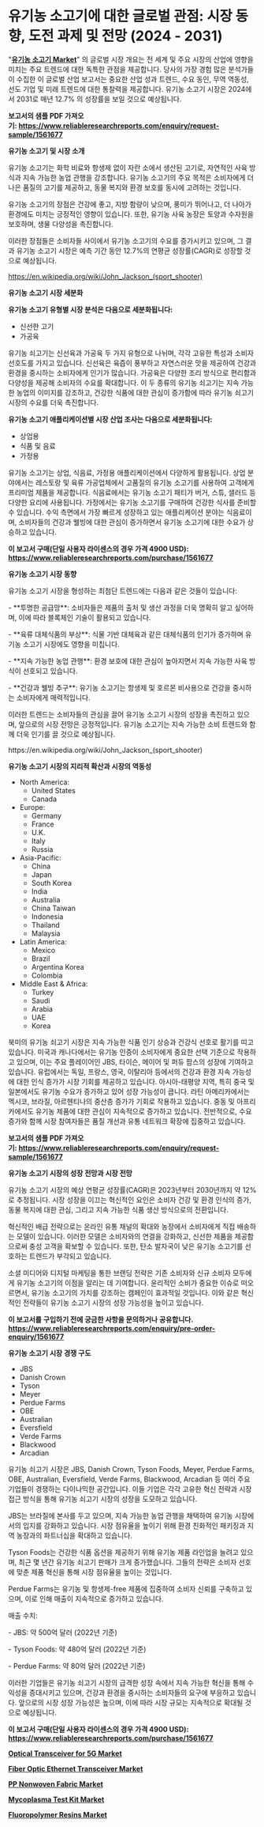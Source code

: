 <p><h1>유기농 소고기에 대한 글로벌 관점: 시장 동향, 도전 과제 및 전망 (2024 - 2031)</h1></p><p>"<strong><a href="https://www.reliableresearchreports.com/organic-beef-r1561677">유기농 소고기 Market</a></strong>" 의 글로벌 시장 개요는 전 세계 및 주요 시장의 산업에 영향을 미치는 주요 트렌드에 대한 독특한 관점을 제공합니다. 당사의 가장 경험 많은 분석가들이 수집한 이 글로벌 산업 보고서는 중요한 산업 성과 트렌드, 수요 동인, 무역 역동성, 선도 기업 및 미래 트렌드에 대한 통찰력을 제공합니다. 유기농 소고기 시장은 2024에서 2031로 매년 12.7% 의 성장률을 보일 것으로 예상됩니다.</p>
<p><strong>보고서의 샘플 PDF 가져오기:&nbsp;<a href="https://www.reliableresearchreports.com/enquiry/request-sample/1561677">https://www.reliableresearchreports.com/enquiry/request-sample/1561677</a></strong></p>
<p><strong>유기농 소고기 및 시장 소개</strong></p>
<p><p>유기농 소고기는 화학 비료와 항생제 없이 자란 소에서 생산된 고기로, 자연적인 사육 방식과 지속 가능한 농업 관행을 강조합니다. 유기농 소고기의 주요 목적은 소비자에게 더 나은 품질의 고기를 제공하고, 동물 복지와 환경 보호를 동시에 고려하는 것입니다.</p><p>유기농 소고기의 장점은 건강에 좋고, 지방 함량이 낮으며, 풍미가 뛰어나고, 더 나아가 환경에도 미치는 긍정적인 영향이 있습니다. 또한, 유기농 사육 농장은 토양과 수자원을 보호하며, 생물 다양성을 촉진합니다. </p><p>이러한 장점들은 소비자들 사이에서 유기농 소고기의 수요를 증가시키고 있으며, 그 결과 유기농 소고기 시장은 예측 기간 동안 12.7%의 연평균 성장률(CAGR)로 성장할 것으로 예상됩니다.</p></p>
<p><a href="https://en.wikipedia.org/wiki/John_Jackson_(sport_shooter)">https://en.wikipedia.org/wiki/John_Jackson_(sport_shooter)</a></p>
<p><strong>유기농 소고기 시장 세분화</strong></p>
<p><strong>유기농 소고기 유형별 시장 분석은 다음으로 세분화됩니다:</strong></p>
<p><ul><li>신선한 고기</li><li>가공육</li></ul></p>
<p><p>유기농 쇠고기는 신선육과 가공육 두 가지 유형으로 나뉘며, 각각 고유한 특성과 소비자 선호도를 가지고 있습니다. 신선육은 육즙이 풍부하고 자연스러운 맛을 제공하여 건강과 환경을 중시하는 소비자에게 인기가 많습니다. 가공육은 다양한 조리 방식으로 편리함과 다양성을 제공해 소비자의 수요를 확대합니다. 이 두 종류의 유기농 쇠고기는 지속 가능한 농업의 이미지를 강조하고, 건강한 식품에 대한 관심이 증가함에 따라 유기농 쇠고기 시장의 수요를 더욱 촉진합니다.</p></p>
<p><strong>유기농 소고기 애플리케이션별 시장 산업 조사는 다음으로 세분화됩니다:</strong></p>
<p><ul><li>상업용</li><li>식품 및 음료</li><li>가정용</li></ul></p>
<p><p>유기농 소고기는 상업, 식음료, 가정용 애플리케이션에서 다양하게 활용됩니다. 상업 분야에서는 레스토랑 및 육류 가공업체에서 고품질의 유기농 소고기를 사용하여 고객에게 프리미엄 제품을 제공합니다. 식음료에서는 유기농 소고기 패티가 버거, 스튜, 샐러드 등 다양한 요리에 사용됩니다. 가정에서는 유기농 소고기를 구매하여 건강한 식사를 준비할 수 있습니다. 수익 측면에서 가장 빠르게 성장하고 있는 애플리케이션 분야는 식음료이며, 소비자들의 건강과 웰빙에 대한 관심이 증가하면서 유기농 소고기에 대한 수요가 상승하고 있습니다.</p></p>
<p><strong>이 보고서 구매(단일 사용자 라이센스의 경우 가격 4900 USD): <a href="https://www.reliableresearchreports.com/purchase/1561677">https://www.reliableresearchreports.com/purchase/1561677</a></strong></p>
<p><strong>유기농 소고기 시장 동향</strong></p>
<p><p>유기농 소고기 시장을 형성하는 최첨단 트렌드에는 다음과 같은 것들이 있습니다:</p><p>- **투명한 공급망**: 소비자들은 제품의 출처 및 생산 과정을 더욱 명확히 알고 싶어하며, 이에 따라 블록체인 기술이 활용되고 있습니다.</p><p>  </p><p>- **육류 대체식품의 부상**: 식물 기반 대체육과 같은 대체식품의 인기가 증가하며 유기농 소고기 시장에도 영향을 미칩니다.</p><p>- **지속 가능한 농업 관행**: 환경 보호에 대한 관심이 높아지면서 지속 가능한 사육 방식이 선호되고 있습니다.</p><p>- **건강과 웰빙 추구**: 유기농 소고기는 항생제 및 호르몬 비사용으로 건강을 중시하는 소비자에게 매력적입니다.</p><p>이러한 트렌드는 소비자들의 관심을 끌어 유기농 소고기 시장의 성장을 촉진하고 있으며, 앞으로의 시장 전망은 긍정적입니다. 유기농 소고기는 지속 가능한 소비 트렌드와 함께 더욱 인기를 끌 것으로 예상됩니다.</p></p>
<p>https://en.wikipedia.org/wiki/John_Jackson_(sport_shooter)</p>
<p><strong>유기농 소고기 시장의 지리적 확산과 시장의 역동성</strong></p>
<p><ul>
    <li>
        North America:
        <ul>
            <li>United States</li>
            <li>Canada</li>
        </ul>
    </li>
    <li>
        Europe:
        <ul>
            <li>Germany</li>
            <li>France</li>
            <li>U.K.</li>
            <li>Italy</li>
            <li>Russia</li>
        </ul>
    </li>
    <li>
        Asia-Pacific:
        <ul>
            <li>China</li>
            <li>Japan</li>
            <li>South Korea</li>
            <li>India</li>
            <li>Australia</li>
            <li>China Taiwan</li>
            <li>Indonesia</li>
            <li>Thailand</li>
            <li>Malaysia</li>
        </ul>
    </li>
    <li>
        Latin America:
        <ul>
            <li>Mexico</li>
            <li>Brazil</li>
            <li>Argentina Korea</li>
            <li>Colombia</li>
        </ul>
    </li>
    <li>
        Middle East & Africa:
        <ul>
            <li>Turkey</li>
            <li>Saudi</li>
            <li>Arabia</li>
            <li>UAE</li>
            <li>Korea</li>
        </ul>
    </li>
    </ul></p>
<p><p>북미의 유기농 쇠고기 시장은 지속 가능한 식품 인기 상승과 건강식 선호로 활기를 띠고 있습니다. 미국과 캐나다에서는 유기농 인증이 소비자에게 중요한 선택 기준으로 작용하고 있으며, 이는 주요 플레이어인 JBS, 타이슨, 메이어 및 퍼듀 팜스의 성장에 기여하고 있습니다. 유럽에서는 독일, 프랑스, 영국, 이탈리아 등에서의 건강과 환경 지속 가능성에 대한 인식 증가가 시장 기회를 제공하고 있습니다. 아시아-태평양 지역, 특히 중국 및 일본에서도 유기농 수요가 증가하고 있어 성장 가능성이 큽니다. 라틴 아메리카에서는 멕시코, 브라질, 아르헨티나의 중산층 증가가 기회로 작용하고 있습니다. 중동 및 아프리카에서도 유기농 제품에 대한 관심이 지속적으로 증가하고 있습니다. 전반적으로, 수요 증가와 함께 시장 참여자들은 품질 개선과 유통 네트워크 확장에 집중하고 있습니다.</p></p>
<p><strong>보고서의 샘플 PDF 가져오기:&nbsp;<a href="https://www.reliableresearchreports.com/enquiry/request-sample/1561677">https://www.reliableresearchreports.com/enquiry/request-sample/1561677</a></strong></p>
<p><strong>유기농 소고기 시장의 성장 전망과 시장 전망</strong></p>
<p><p>유기농 소고기 시장의 예상 연평균 성장률(CAGR)은 2023년부터 2030년까지 약 12%로 추정됩니다. 시장 성장을 이끄는 혁신적인 요인은 소비자 건강 및 환경 인식의 증가, 동물 복지에 대한 관심, 그리고 지속 가능한 식품 생산 방식으로의 전환입니다. </p><p>혁신적인 배급 전략으로는 온라인 유통 채널의 확대와 농장에서 소비자에게 직접 배송하는 모델이 있습니다. 이러한 모델은 소비자와의 연결을 강화하고, 신선한 제품을 제공함으로써 충성 고객을 확보할 수 있습니다. 또한, 탄소 발자국이 낮은 유기농 소고기를 선호하는 트렌드가 부각되고 있습니다. </p><p>소셜 미디어와 디지털 마케팅을 통한 브랜딩 전략은 기존 소비자와 신규 소비자 모두에게 유기농 소고기의 이점을 알리는 데 기여합니다. 윤리적인 소비가 중요한 이슈로 떠오르면서, 유기농 소고기의 가치를 강조하는 캠페인이 효과적일 것입니다. 이와 같은 혁신적인 전략들이 유기농 소고기 시장의 성장 가능성을 높이고 있습니다.</p></p>
<p><strong>이 보고서를 구입하기 전에 궁금한 사항을 문의하거나 공유합니다. <a href="https://www.reliableresearchreports.com/enquiry/pre-order-enquiry/1561677">https://www.reliableresearchreports.com/enquiry/pre-order-enquiry/1561677</a></strong></p>
<p><strong>유기농 소고기 시장 경쟁 구도</strong></p>
<p><ul><li>JBS</li><li>Danish Crown</li><li>Tyson</li><li>Meyer</li><li>Perdue Farms</li><li>OBE</li><li>Australian</li><li>Eversfield</li><li>Verde Farms</li><li>Blackwood</li><li>Arcadian</li></ul></p>
<p><p>유기농 쇠고기 시장은 JBS, Danish Crown, Tyson Foods, Meyer, Perdue Farms, OBE, Australian, Eversfield, Verde Farms, Blackwood, Arcadian 등 여러 주요 기업들이 경쟁하는 다이나믹한 공간입니다. 이들 기업은 각각 고유한 혁신 전략과 시장 접근 방식을 통해 유기농 쇠고기 시장의 성장을 도모하고 있습니다.</p><p>JBS는 브라질에 본사를 두고 있으며, 지속 가능한 농업 관행을 채택하여 유기농 시장에서의 입지를 강화하고 있습니다. 시장 점유율을 높이기 위해 환경 친화적인 패키징과 지역 농장과의 파트너십을 확대하고 있습니다.</p><p>Tyson Foods는 건강한 식품 옵션을 제공하기 위해 유기농 제품 라인업을 늘려고 있으며, 최근 몇 년간 유기농 쇠고기 판매가 크게 증가했습니다. 그들의 전략은 소비자 선호에 맞춘 제품 혁신을 통해 시장 점유율을 높이는 것입니다.</p><p>Perdue Farms는 유기농 및 항생제-free 제품에 집중하여 소비자 신뢰를 구축하고 있으며, 이로 인해 매출이 지속적으로 증가하고 있습니다.</p><p>매출 수치:</p><p>- JBS: 약 500억 달러 (2022년 기준)</p><p>- Tyson Foods: 약 480억 달러 (2022년 기준)</p><p>- Perdue Farms: 약 80억 달러 (2022년 기준)</p><p>이러한 기업들은 유기농 쇠고기 시장의 급격한 성장 속에서 지속 가능한 혁신을 통해 수익성을 증대시키고 있으며, 건강과 환경을 중시하는 소비자들의 요구에 부응하고 있습니다. 앞으로의 시장 성장 가능성은 높으며, 이에 따라 시장 규모는 지속적으로 확대될 것으로 예상됩니다.</p></p>
<p><strong>이 보고서 구매(단일 사용자 라이센스의 경우 가격 4900 USD): <a href="https://www.reliableresearchreports.com/purchase/1561677">https://www.reliableresearchreports.com/purchase/1561677</a></strong></p>
<p><strong><p><a href="https://medium.com/@diengw5_68119/the-optical-transceiver-for-5g-market-insights-report-offers-an-in-depth-and-thorough-analysis-of-7b924f111aa7">Optical Transceiver for 5G Market</a></p><p><a href="https://medium.com/@diengw5_68119/in-the-fiber-optic-ethernet-transceiver-market-the-main-focus-is-on-keeping-costs-low-and-c591e7f70d2f">Fiber Optic Ethernet Transceiver Market</a></p><p><a href="https://issuu.com/reportprime-2/docs/pp-nonwoven-fabric-market-size-2030_ee10e61fe5eb64">PP Nonwoven Fabric Market</a></p><p><a href="https://github.com/RoseBoyd475/Market-Research-Report-List-1/blob/main/mycoplasma-test-kit-market.md">Mycoplasma Test Kit Market</a></p><p><a href="https://issuu.com/reportprime-2/docs/fluoropolymer-resins-market-size-20_649ed076e6acf6">Fluoropolymer Resins Market</a></p></strong></p>
<p></p>